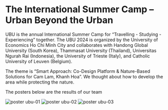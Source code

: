 # The International Summer Camp – Urban Beyond the Urban

UBU is the annual International Summer Camp for “Travelling - Studying - Experiencing” together. 
The UBU 2024 is organized by the University of Economics Ho Chi Minh City and 
collaborates with Handong Global University (South Korea), Thammasat University 
(Thailand), Universitas Ngurah Rai (Indonesia), the University of Trieste (Italy), and 
Catholic University of Leuven (Belgium). 

The theme is “Smart Approach: Co-Design Platform & Nature-Based Solutions for Cam Lam, Khanh Hoa”.
We thought about how to develop the area while protecting the nature.

The posters below are the results of our team

![poster ubu-01](https://github.com/user-attachments/assets/895a5184-bf58-44c0-ac57-172a53c9e144)
![poster ubu-02](https://github.com/user-attachments/assets/771dd8d6-8762-4a51-b8ac-b4a4ce8474be)
![poster ubu-03](https://github.com/user-attachments/assets/99a3ba91-dde5-4aa9-83bc-0c671cf492be)

